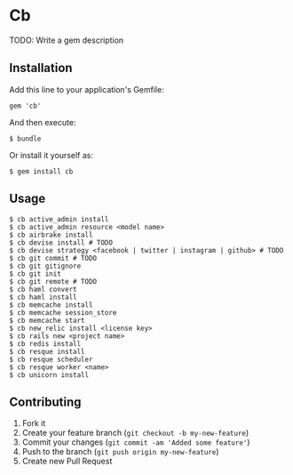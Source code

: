 # Cb

TODO: Write a gem description

## Installation

Add this line to your application's Gemfile:

    gem 'cb'

And then execute:

    $ bundle

Or install it yourself as:

    $ gem install cb

## Usage

    $ cb active_admin install
    $ cb active_admin resource <model name>
    $ cb airbrake install
    $ cb devise install # TODO
    $ cb devise strategy <facebook | twitter | instagram | github> # TODO
    $ cb git commit # TODO
    $ cb git gitignore
    $ cb git init
    $ cb git remote # TODO
    $ cb haml convert
    $ cb haml install
    $ cb memcache install
    $ cb memcache session_store
    $ cb memcache start
    $ cb new_relic install <license key>
    $ cb rails new <project name>
    $ cb redis install
    $ cb resque install
    $ cb resque scheduler
    $ cb resque worker <name>
    $ cb unicorn install

## Contributing

1. Fork it
2. Create your feature branch (`git checkout -b my-new-feature`)
3. Commit your changes (`git commit -am 'Added some feature'`)
4. Push to the branch (`git push origin my-new-feature`)
5. Create new Pull Request
